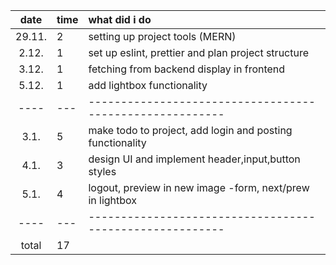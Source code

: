 |  date  | time | what did i do                                             |
| :----: | :--- | :-------------------------------------------------------- |
| 29.11. | 2    | setting up project tools (MERN)                           |
| 2.12.  | 1    | set up eslint, prettier and plan project structure        |
| 3.12.  | 1    | fetching from backend display in frontend                 |
| 5.12.  | 1    | add lightbox functionality                                |
|  ----  |  --- | --------------------------------------------------------  |
|  3.1.  | 5    | make todo to project, add login and posting functionality |
|  4.1.  | 3    | design UI and implement header,input,button styles        |
|  5.1.  | 4    | logout, preview in new image -form, next/prew in lightbox |
|  ----  |  --- |  -------------------------------------------------------- |
| total  | 17   |                                                           |
